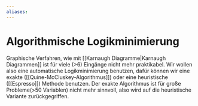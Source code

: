 ```yaml
---
aliases: 
---
```

# Algorithmische Logikminimierung
Graphische Verfahren, wie mit [[Karnaugh Diagramme|Karnaugh Diagrammen]] ist für viele (>6) Eingänge nicht mehr praktikabel.
Wir wollen also eine automatische Logikminimierung benutzen, dafür können wir eine exakte ([[Quine-McCluskey-Algorithmus]]) oder eine heuristische ([[Espresso]]) Methode benutzen.
Der exakte Algorithmus ist für große Probleme(>50 Variablen) nicht mehr sinnvoll, also wird auf die heuristische Variante zurückgegriffen.